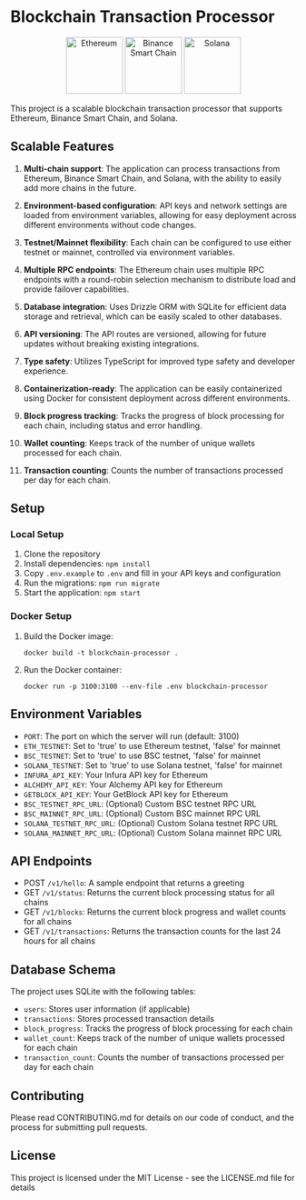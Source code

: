 # Blockchain Transaction Processor

<p align="center">
  <img src="https://ethereum.org/static/4f10d2777b2d14759feb01c65b2765f7/69ce7/eth-logo.webp" alt="Ethereum" width="100" />
  <img src="https://cryptologos.cc/logos/binance-coin-bnb-logo.png" alt="Binance Smart Chain" width="100" />
  <img src="https://cryptologos.cc/logos/solana-sol-logo.png" alt="Solana" width="100" />
</p>

This project is a scalable blockchain transaction processor that supports Ethereum, Binance Smart Chain, and Solana.

## Scalable Features

1. **Multi-chain support**: The application can process transactions from Ethereum, Binance Smart Chain, and Solana, with the ability to easily add more chains in the future.

2. **Environment-based configuration**: API keys and network settings are loaded from environment variables, allowing for easy deployment across different environments without code changes.

3. **Testnet/Mainnet flexibility**: Each chain can be configured to use either testnet or mainnet, controlled via environment variables.

4. **Multiple RPC endpoints**: The Ethereum chain uses multiple RPC endpoints with a round-robin selection mechanism to distribute load and provide failover capabilities.

5. **Database integration**: Uses Drizzle ORM with SQLite for efficient data storage and retrieval, which can be easily scaled to other databases.

6. **API versioning**: The API routes are versioned, allowing for future updates without breaking existing integrations.

7. **Type safety**: Utilizes TypeScript for improved type safety and developer experience.

8. **Containerization-ready**: The application can be easily containerized using Docker for consistent deployment across different environments.

9. **Block progress tracking**: Tracks the progress of block processing for each chain, including status and error handling.

10. **Wallet counting**: Keeps track of the number of unique wallets processed for each chain.

11. **Transaction counting**: Counts the number of transactions processed per day for each chain.

## Setup

### Local Setup

1. Clone the repository
2. Install dependencies: `npm install`
3. Copy `.env.example` to `.env` and fill in your API keys and configuration
4. Run the migrations: `npm run migrate`
5. Start the application: `npm start`

### Docker Setup

1. Build the Docker image:
   ```
   docker build -t blockchain-processor .
   ```
2. Run the Docker container:
   ```
   docker run -p 3100:3100 --env-file .env blockchain-processor
   ```

## Environment Variables

- `PORT`: The port on which the server will run (default: 3100)
- `ETH_TESTNET`: Set to 'true' to use Ethereum testnet, 'false' for mainnet
- `BSC_TESTNET`: Set to 'true' to use BSC testnet, 'false' for mainnet
- `SOLANA_TESTNET`: Set to 'true' to use Solana testnet, 'false' for mainnet
- `INFURA_API_KEY`: Your Infura API key for Ethereum
- `ALCHEMY_API_KEY`: Your Alchemy API key for Ethereum
- `GETBLOCK_API_KEY`: Your GetBlock API key for Ethereum
- `BSC_TESTNET_RPC_URL`: (Optional) Custom BSC testnet RPC URL
- `BSC_MAINNET_RPC_URL`: (Optional) Custom BSC mainnet RPC URL
- `SOLANA_TESTNET_RPC_URL`: (Optional) Custom Solana testnet RPC URL
- `SOLANA_MAINNET_RPC_URL`: (Optional) Custom Solana mainnet RPC URL

## API Endpoints

- POST `/v1/hello`: A sample endpoint that returns a greeting
- GET `/v1/status`: Returns the current block processing status for all chains
- GET `/v1/blocks`: Returns the current block progress and wallet counts for all chains
- GET `/v1/transactions`: Returns the transaction counts for the last 24 hours for all chains

## Database Schema

The project uses SQLite with the following tables:
- `users`: Stores user information (if applicable)
- `transactions`: Stores processed transaction details
- `block_progress`: Tracks the progress of block processing for each chain
- `wallet_count`: Keeps track of the number of unique wallets processed for each chain
- `transaction_count`: Counts the number of transactions processed per day for each chain

## Contributing

Please read CONTRIBUTING.md for details on our code of conduct, and the process for submitting pull requests.

## License

This project is licensed under the MIT License - see the LICENSE.md file for details